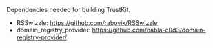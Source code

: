 Dependencies needed for building TrustKit.

* RSSwizzle: https://github.com/rabovik/RSSwizzle
* domain\_registry\_provider: https://github.com/nabla-c0d3/domain-registry-provider/

